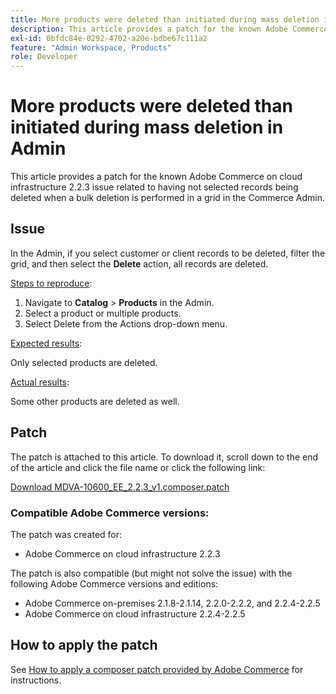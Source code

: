 ```yaml
---
title: More products were deleted than initiated during mass deletion in Admin
description: This article provides a patch for the known Adobe Сommerce on cloud infrastructure 2.2.3 issue related to having not selected records being deleted when a bulk deletion is performed in a grid in the Commerce Admin.
exl-id: 0bfdc84e-0292-4702-a20e-bdbe67c111a2
feature: "Admin Workspace, Products"
role: Developer
---
```

# More products were deleted than initiated during mass deletion in Admin

This article provides a patch for the known Adobe Сommerce on cloud infrastructure 2.2.3 issue related to having not selected records being deleted when a bulk deletion is performed in a grid in the Commerce Admin.

## Issue

In the Admin, if you select customer or client records to be deleted, filter the grid, and then select the **Delete** action, all records are deleted.

<u>Steps to reproduce</u>:

1. Navigate to **Catalog** > **Products** in the Admin.
1. Select a product or multiple products.
1. Select Delete from the Actions drop-down menu.

<u>Expected results</u>:

Only selected products are deleted.

<u>Actual results</u>:

Some other products are deleted as well.

## Patch

The patch is attached to this article. To download it, scroll down to the end of the article and click the file name or click the following link:

 [Download MDVA-10600\_EE\_2.2.3\_v1.composer.patch](assets/MDVA-10600_EE_2.2.3_v1.composer.patch.zip)

### Compatible Adobe Commerce versions:

The patch was created for:

* Adobe Commerce on cloud infrastructure 2.2.3

The patch is also compatible (but might not solve the issue) with the following Adobe Commerce versions and editions:

* Adobe Commerce on-premises 2.1.8-2.1.14, 2.2.0-2.2.2, and 2.2.4-2.2.5
* Adobe Commerce on cloud infrastructure 2.2.4-2.2.5

## How to apply the patch

See [How to apply a composer patch provided by Adobe Commerce](/help/how-to/general/how-to-apply-a-composer-patch-provided-by-magento.md) for instructions.
